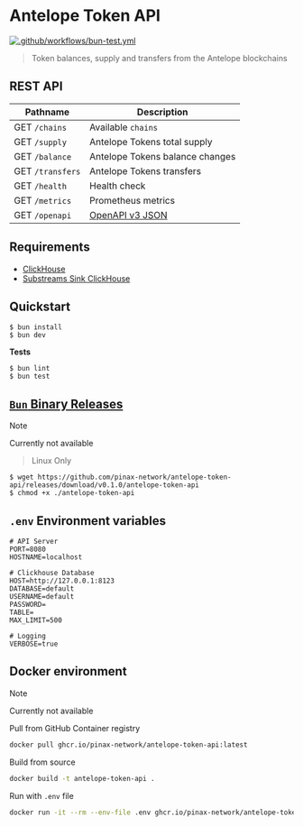 # Antelope Token API

[![.github/workflows/bun-test.yml](https://github.com/pinax-network/antelope-token-api/actions/workflows/bun-test.yml/badge.svg)](https://github.com/pinax-network/antelope-token-api/actions/workflows/bun-test.yml)

> Token balances, supply and transfers from the Antelope blockchains

## REST API

| Pathname                                  | Description           |
|-------------------------------------------|-----------------------|
| GET `/chains`                             | Available `chains`
| GET `/supply`                             | Antelope Tokens total supply
| GET `/balance`                            | Antelope Tokens balance changes
| GET `/transfers`                          | Antelope Tokens transfers
| GET `/health`                             | Health check
| GET `/metrics`                            | Prometheus metrics
| GET `/openapi`                            | [OpenAPI v3 JSON](https://spec.openapis.org/oas/v3.0.0)

## Requirements

- [ClickHouse](clickhouse.com/)
- [Substreams Sink ClickHouse](https://github.com/pinax-network/substreams-sink-clickhouse/)

## Quickstart

```console
$ bun install
$ bun dev
```

**Tests**
```console
$ bun lint
$ bun test
```

## [`Bun` Binary Releases](https://github.com/pinax-network/substreams-sink-websockets/releases)

> [!NOTE]  
> Currently not available

> Linux Only

```console
$ wget https://github.com/pinax-network/antelope-token-api/releases/download/v0.1.0/antelope-token-api
$ chmod +x ./antelope-token-api
```

## `.env` Environment variables

```env
# API Server
PORT=8080
HOSTNAME=localhost

# Clickhouse Database
HOST=http://127.0.0.1:8123
DATABASE=default
USERNAME=default
PASSWORD=
TABLE=
MAX_LIMIT=500

# Logging
VERBOSE=true
```

## Docker environment

> [!NOTE]  
> Currently not available

Pull from GitHub Container registry
```bash
docker pull ghcr.io/pinax-network/antelope-token-api:latest
```

Build from source
```bash
docker build -t antelope-token-api .
```

Run with `.env` file
```bash
docker run -it --rm --env-file .env ghcr.io/pinax-network/antelope-token-api
```
